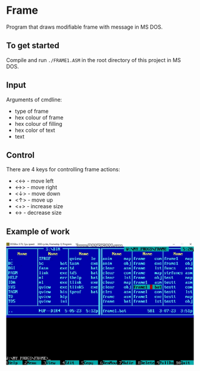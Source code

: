 # Frame

 Program that draws modifiable frame with message in MS DOS.

## To get started

  Compile and run ``./FRAME1.ASM`` in the root directory of this project in MS DOS.

## Input

  Arguments of cmdline:
  - type of frame
  - hex colour of frame
  - hex colour of filling
  - hex color of text
  - text

## Control

  There are 4 keys for controlling frame actions:
  - <←> - move left
  - <→> - move right
  - <↓> - move down
  - <↑> - move up
  - <+> - increase size
  - <-> - decrease size

## Example of work

  !["frame_example"](./Frame_work.gif)
